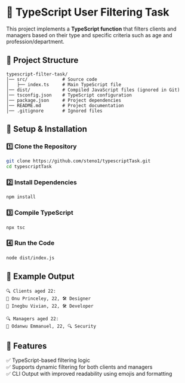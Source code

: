 # 🚀 TypeScript User Filtering Task

This project implements a **TypeScript function** that filters clients and managers based on their type and specific criteria such as age and profession/department.

## 📂 Project Structure
```
typescript-filter-task/
│── src/             # Source code
│   ├── index.ts     # Main TypeScript file
│── dist/            # Compiled JavaScript files (ignored in Git)
│── tsconfig.json    # TypeScript configuration
│── package.json     # Project dependencies
│── README.md        # Project documentation
│── .gitignore       # Ignored files
```

## 🔧 Setup & Installation
### 1️⃣ Clone the Repository  
```sh
git clone https://github.com/steno1/typescriptTask.git
cd typescriptTask
```

### 2️⃣ Install Dependencies
```sh
npm install
```

### 3️⃣ Compile TypeScript
```sh
npx tsc
```

### 4️⃣ Run the Code
```sh
node dist/index.js
```

## 📝 Example Output
```
🔍 Clients aged 22:
👤 Onu Princeley, 22, 🛠️ Designer
👤 Inegbu Vivian, 22, 🛠️ Developer

🔍 Managers aged 22:
💼 Odanwu Emmanuel, 22, 🔍 Security
```

## 📌 Features
✅ TypeScript-based filtering logic  
✅ Supports dynamic filtering for both clients and managers  
✅ CLI Output with improved readability using emojis and formatting
